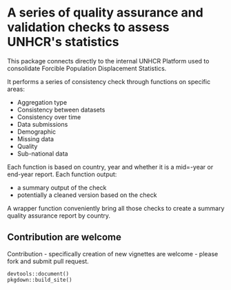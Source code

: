 # A series of quality assurance and validation checks to assess UNHCR's statistics

This package connects directly to the internal UNHCR Platform used to consolidate Forcible Population Displacement Statistics.

It performs a series of consistency check through functions on specific areas: 
 * Aggregation type
 * Consistency between datasets
 * Consistency over time
 * Data submissions
 * Demographic
 * Missing data
 * Quality
 * Sub-national data


Each function is based on country, year and whether it is a mid=-year or end-year report.
Each function output:
 * a summary output of the check
 * potentially a cleaned version based on the check
 

A wrapper function conveniently bring all those checks to create a summary quality assurance report by country. 



## Contribution are welcome

Contribution - specifically creation of new vignettes are welcome - please fork and submit pull request.

```{r}
devtools::document()
pkgdown::build_site()
```
